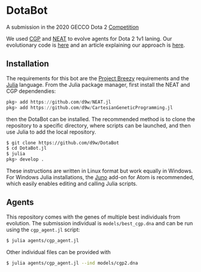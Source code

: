 # DotaBot

A submission in the 2020 GECCO Dota 2 [Competition](https://web.cs.dal.ca/~dota2/?page_id=353)

We used [CGP](https://github.com/d9w/CartesianGeneticProgramming.jl) and
[NEAT](https://github.com/d9w/NEAT.jl) to evolve agents for Dota 2 1v1 laning.
Our evolutionary code is
[here](https://github.com/luhervier/Project-Breezy-DOTA-Evolutionnary) and an
article explaining our approach is [here](article.pdf).

## Installation

The requirements for this bot are the [Project
Breezy](https://web.cs.dal.ca/~dota2/?page_id=353) requirements and the [Julia](https://julialang.org/) language. From the Julia package manager, first install the NEAT and CGP dependendies:

```julia
pkg> add https://github.com/d9w/NEAT.jl
pkg> add https://github.com/d9w/CartesianGeneticProgramming.jl
```

then the DotaBot can be installed. The recommended method is to clone the
repository to a specific directory, where scripts can be launched, and then use
Julia to add the local repository.

```bash
$ git clone https://github.com/d9w/DotaBot
$ cd DotaBot.jl
$ julia
pkg> develop .
```

These instructions are written in Linux format but work equally in Windows. For
Windows Julia installations, the [Juno](https://junolab.org/) add-on for Atom is
recommended, which easily enables editing and calling Julia scripts.

## Agents

This repository comes with the genes of multiple best individuals from
evolution. The submission individual is `models/best_cgp.dna` and can be run
using the `cgp_agent.jl` script:

```bash
$ julia agents/cgp_agent.jl
```

Other individual files can be provided with

```bash
$ julia agents/cgp_agent.jl --ind models/cgp2.dna
```
